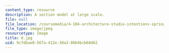 ```yaml
---
content_type: resource
description: A section model at large scale.
file: null
file_location: /coursemedia/4-104-architecture-studio-intentions-spring-2005/9cfdbae0567a412e30a380b4bcb68d62_8.jpg
file_type: image/jpeg
resourcetype: Image
title: 8.jpg
uid: 9cfdbae0-567a-412e-30a3-80b4bcb68d62
---
```

